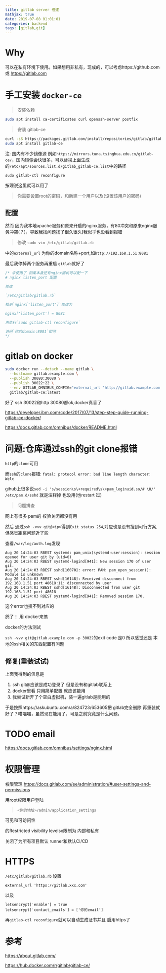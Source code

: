 ```yaml
---
title: gitlab server 搭建
mathjax: true
date: 2019-07-08 01:01:01
categories: backend
tags: [gitlab,git]
---
```


# Why

可以在私有环境下使用。如果想用非私有，现成的，可以考虑https://github.com 或 https://gitlab.com

# 手工安装 `docker-ce`

> 安装依赖

```bash
sudo apt install ca-certificates curl openssh-server postfix
```

> 安装 gitlab-ce

```bash
curl -sS https://packages.gitlab.com/install/repositories/gitlab/gitlab-ce/script.deb.sh | sudo bash
sudo apt install gitlab-ce
```

注: 国内有不少镜像源 例如`https://mirrors.tuna.tsinghua.edu.cn/gitlab-ce/`，国内镜像会快很多，可以替换上面生成的`/etc/apt/sources.list.d/gitlab_gitlab-ce.list`中的路径

`sudo gitlab-ctl reconfigure`

按理说这里就可以用了

> 你需要设置root的密码，和新建一个用户以及(设置该用户的密码)

## 配置

然而 因为我本地apache服务和原来开启的nginx服务，有80冲突和原来nginx服务冲突(？)，导致我找问题找了很久很久[我似乎也没看到报错

> 修改 `sudo vim /etc/gitlab/gitlab.rb`

中的`external_url` 为你的domain名称+port,如`http://192.168.1.51:8081`

最后我停掉两个服务再重启 `gitlab`就好了

```c++
/* 未使用了 如果本身还有nginx据说可以配一下
# nginx listen_port 配置

修改

`/etc/gitlab/gitlab.rb`

找到`nginx['listen_port']`修改为

nginx['listen_port'] = 8081

再执行`sudo gitlab-ctl reconfigure`

访问`你的domain:8081`即可
*/
```

# gitlab on docker

```bash
sudo docker run --detach --name gitlab \
  --hostname gitlab.example.com \
  --publish 30080:30080 \
  --publish 30022:22 \
  --env GITLAB_OMNIBUS_CONFIG="external_url 'http://gitlab.example.com:30080'; gitlab_rails['gitlab_shell_ssh_port']=30022;" \
  gitlab/gitlab-ce:latest
```

好了 ssh 30022和http 30080都ok,docker真香了

https://developer.ibm.com/code/2017/07/13/step-step-guide-running-gitlab-ce-docker/

https://docs.gitlab.com/omnibus/docker/README.html

# 问题:仓库通过ssh的git clone报错

`http`的`clone`可用

而`ssh`的`clone`报错: `fatal: protocol error: bad line length character: Welc`

gihub上很多说`sed -i 's/session\s\+required\s\+pam_loginuid.so/# \0/' /etc/pam.d/sshd` 就是注释掉 也没用(也restart 过)

> 问题排查

网上有很多 pam的 校验关闭都没有用

然后 通过`ssh -vvv git@<ip>`得到`Exit status 254`,对应也是没有搜到可行方案,但感觉距离问题近了些

查看`/var/log/auth.log`发现

```log
Aug 20 14:24:03 RBEST systemd: pam_unix(systemd-user:session): session opened for user git by (uid=0)
Aug 20 14:24:03 RBEST systemd-logind[941]: New session 170 of user git.
Aug 20 14:24:03 RBEST sshd[16070]: error: PAM: pam_open_session(): Module is unknown
Aug 20 14:24:03 RBEST sshd[16148]: Received disconnect from 192.168.1.51 port 48618:11: disconnected by user
Aug 20 14:24:03 RBEST sshd[16148]: Disconnected from user git 192.168.1.51 port 48618
Aug 20 14:24:03 RBEST systemd-logind[941]: Removed session 170.
```

这个error也搜不到对应的

鸽了！ 用 docker来搞

docker的方法测试

`ssh -vvv git@gitlab.example.com -p 30022`的exit code 是0 所以感觉还是 本地的ssh相关的东西配置有问题

## 修复(重装试试)

上面我得到的信息是

1. ssh git@应该是成功登录了 但是没有和gitlab联系上
2. docker里看 只用简单配置 就应该能用
3. 我尝试新开了个空白虚拟机，装一遍gitlab是能用的

于是按照https://askubuntu.com/a/824723/653605把 gitlab完全删除 再重装就好了？喵喵喵，虽然现在能用了，可是之前究竟是什么问题。

# TODO email


https://docs.gitlab.com/omnibus/settings/nginx.html

# 权限管理

权限管理 https://docs.gitlab.com/ee/administration/#user-settings-and-permissions

用root权限用户登陆

> `<你的地址>/admin/application_settings`

可见和可访问性

的Restricted visibility levelsx限制为 内部和私有

关闭了为所有项目默认 runner和默认CI/CD

# HTTPS

`/etc/gitlab/gitlab.rb` 设置

`external_url 'https://gitlab.xxx.com'`

以及

```
letsencrypt['enable'] = true
letsencrypt['contact_emails'] = ['你的email']
```

再`gitlab-ctl reconfigure`就可以自动生成证书并且 启用https了
 

# 参考

https://about.gitlab.com/

https://hub.docker.com/r/gitlab/gitlab-ce/
